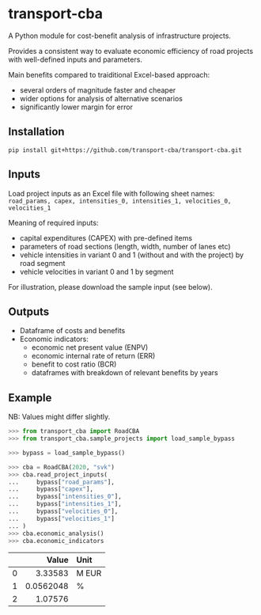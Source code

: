# transport-cba

A Python module for cost-benefit analysis of infrastructure projects.

Provides a consistent way to evaluate economic efficiency
of road projects with well-defined inputs and parameters.

Main benefits compared to traiditional Excel-based approach:
- several orders of magnitude faster and cheaper
- wider options for analysis of alternative scenarios
- significantly lower margin for error


## Installation
```
pip install git+https://github.com/transport-cba/transport-cba.git
```

## Inputs
Load project inputs as an Excel file with following sheet names:
  `road_params, capex, intensities_0, intensities_1, velocities_0, velocities_1`

Meaning of required inputs:
* capital expenditures (CAPEX) with pre-defined items
* parameters of road sections (length, width, number of lanes etc)
* vehicle intensities in variant 0 and 1 (without and with the project) by road segment
* vehicle velocities in variant 0 and 1 by segment

For illustration, please download the sample input (see below).


## Outputs
* Dataframe of costs and benefits
* Economic indicators:
  - economic net present value (ENPV)
  - economic internal rate of return (ERR)
  - benefit to cost ratio (BCR)
  - dataframes with breakdown of relevant benefits by years


## Example
NB: Values might differ slightly.

```python
>>> from transport_cba import RoadCBA
>>> from transport_cba.sample_projects import load_sample_bypass

>>> bypass = load_sample_bypass()

>>> cba = RoadCBA(2020, "svk")
>>> cba.read_project_inputs(
...     bypass["road_params"],
...     bypass["capex"],
...     bypass["intensities_0"],
...     bypass["intensities_1"],
...     bypass["velocities_0"],
...     bypass["velocities_1"]
... )
>>> cba.economic_analysis()
>>> cba.economic_indicators
```
|    |     Value | Unit   |
|---:|----------:|:-------|
|  0 | 3.33583   | M EUR  |
|  1 | 0.0562048 | %      |
|  2 | 1.07576   |        |

